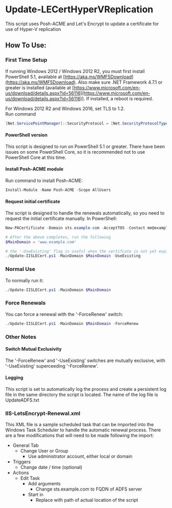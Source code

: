 # Update-LECertHyperVReplication
This script uses Posh-ACME and Let's Encrypt to update a certificate for use of Hyper-V replication
## How To Use:

### First Time Setup

If running Windows 2012 / Windows 2012 R2, you must first install PowerShell 5.1, available at [https://aka.ms/WMF5Download](https://aka.ms/WMF5Download). Also make sure .NET Framework 4.7.1 or greater is installed (available at [https://www.microsoft.com/en-us/download/details.aspx?id=56116](https://www.microsoft.com/en-us/download/details.aspx?id=56116)).  If installed, a reboot is required.

For Windows 2012 R2 and Windows 2016, set TLS to 1.2.  
Run command 
```powershell
[Net.ServicePointManager]::SecurityProtocol = [Net.SecurityProtocolType]::Tls12
```

#### PowerShell version

This script is designed to run on PowerShell 5.1 or greater.  There have been issues on some PowerShell Core, so it is recommended not to use PowerShell Core at this time.  

#### Install Posh-ACME module

Run command to install Posh-ACME:
```powershell
Install-Module -Name Posh-ACME -Scope AllUsers
```

#### Request initial certificate
The script is designed to handle the renewals automatically, so you need to request the initial certificate manually.  In PowerShell:

```powershell
New-PACertificate -Domain sts.example.com -AcceptTOS -Contact me@example.com -DnsPlugin Cloudflare -PluginArgs @{CFAuthEmail="me@example.com";CFAuthKey='xxx'}

# After the above completes, run the following
$MainDomain = 'www.example.com'

# the '-UseExisting' flag is useful when the certifcate is not yet expired
./Update-IISLECert.ps1 -MainDomain $MainDomain -UseExisting
```
### Normal Use
To normally run it:

```powershell
./Update-IISLECert.ps1 -MainDomain $MainDomain
```

### Force Renewals

You can force a renewal with the '-ForceRenew' switch:

```powershell
./Update-IISLECert.ps1 -MainDomain $MainDomain -ForceRenew
```
### Other Notes

#### Switch Mutual Exclusivity

The '-ForceRenew' and '-UseExisting' switches are mutually exclusive, with '-UseExisting' superceeding '-ForceRenew'.

#### Logging

This script is set to automatically log the process and create a persistent log file in the same directory the script is located.  The name of the log file is UpdateADFS.txt

### IIS-LetsEncrypt-Renewal.xml

This XML file is a sample scheduled task that can be imported into the Windows Task Scheduler to handle the automatic renewal process.  There are a few modifications that will need to be made following the import:
- General Tab
    - Change User or Group
        - Use administrator account, either local or domain
- Triggers
    - Change date / time (optional)
- Actions
    - Edit Task
        - Add arguments
            - Change sts.example.com to FQDN of ADFS server
        - Start in
            - Replace with path of actual location of the script
